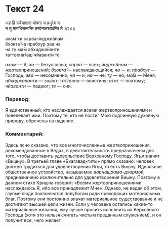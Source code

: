 # Текст 24

अहं हि सर्वयज्ञानां भोक्ता च प्रभुरेव च ।  
न तु मामभिजानन्ति तत्त्वेनातश्च्यवन्ति ते ॥२४॥

ахам̇ хи сарва-йаджн̃а̄на̄м̇  
бхокта̄ ча прабхур эва ча  
на ту ма̄м абхиджа̄нанти  
таттвена̄таш́ чйаванти те

_ахам_ — Я; _хи_ — безусловно; _сарва_ — всех; _йаджн̃а̄на̄м_ — жертвоприношений; _бхокта̄_ — наслаждающийся; _ча_ — и; _прабхут̣_ — Господь; _эва_ — несомненно; _ча_ — и; _на_ — не; _ту_ — но; _ма̄м_ — Меня; _абхиджа̄нанти_ — знают; _таттвена_ — воистину; _атат̣_ — поэтому; _чйаванти_ — падают; _те_ — они.

### Перевод:

Я единственный, кто наслаждается всеми жертвоприношениями и повелевает ими. Поэтому те, кто не постиг Мою подлинную духовную природу, обречены на падение.

### Комментарий:

Здесь ясно сказано, что все многочисленные жертвоприношения, рекомендованные в Ведах, в действительности предназначены для того, чтобы доставить удовольствие Верховному Господу. _Ягья_ значит «Вишну». В третьей главе «Бхагавад-гиты» прямо сказано: человек должен трудиться для удовлетворения Ягьи, то есть Вишну. Идеальное общественное устройство, называемое _варнашрама-дхармой,_ предназначено исключительно для удовлетворения Вишну. Поэтому в данном стихе Кришна говорит: «Всеми жертвоприношениями наслаждаюсь Я, ибо все принадлежит Мне». Однако, не ведая об этом, глупые люди поклоняются полубогам ради преходящих материальных благ. Поэтому они постоянно влачат материальное существование и не достигают высшей цели жизни. Если у человека остались какие-то материальные желания, ему лучше просить исполнить их Верховного Господа (хотя это нельзя считать чистым преданным служением), и он получит все, чего желает.